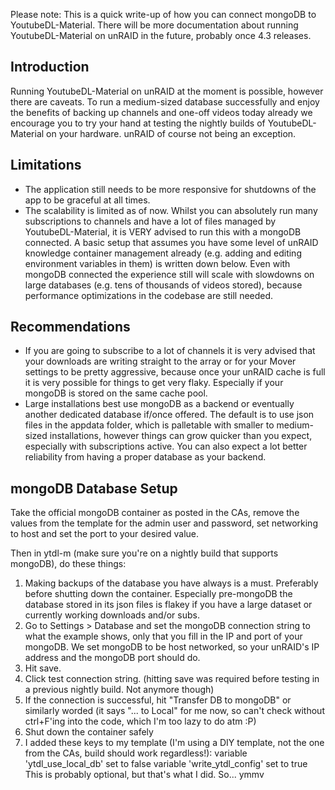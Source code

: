 Please note:
This is a quick write-up of how you can connect mongoDB to YoutubeDL-Material.
There will be more documentation about running YoutubeDL-Material on unRAID in the future, probably once 4.3 releases.

## Introduction
Running YoutubeDL-Material on unRAID at the moment is possible, however there are caveats.
To run a medium-sized database successfully and enjoy the benefits of backing up channels and one-off videos today already we encourage you to try your hand at testing the nightly builds of YoutubeDL-Material on your hardware. unRAID of course not being an exception.

## Limitations
* The application still needs to be more responsive for shutdowns of the app to be graceful at all times.
* The scalability is limited as of now. Whilst you can absolutely run many subscriptions to channels and have a lot of files managed by YoutubeDL-Material, it is VERY advised to run this with a mongoDB connected. A basic setup that assumes you have some level of unRAID knowledge container management already (e.g. adding and editing environment variables in them) is written down below. Even with mongoDB connected the experience still will scale with slowdowns on large databases (e.g. tens of thousands of videos stored), because performance optimizations in the codebase are still needed.

## Recommendations
* If you are going to subscribe to a lot of channels it is very advised that your downloads are writing straight to the array or for your Mover settings to be pretty aggressive, because once your unRAID cache is full it is very possible for things to get very flaky. Especially if your mongoDB is stored on the same cache pool.
* Large installations best use mongoDB as a backend or eventually another dedicated database if/once offered. The default is to use json files in the appdata folder, which is palletable with smaller to medium-sized installations, however things can grow quicker than you expect, especially with subscriptions active. You can also expect a lot better reliability from having a proper database as your backend.

## mongoDB Database Setup
Take the official mongoDB container as posted in the CAs, remove the values from the template for the admin user and password, set networking to host and set the port to your desired value.

Then in ytdl-m (make sure you're on a nightly build that supports mongoDB), do these things:

1. Making backups of the database you have always is a must. Preferably before shutting down the container. Especially pre-mongoDB the database stored in its json files is flakey if you have a large dataset or currently working downloads and/or subs.
2. Go to Settings > Database and set the mongoDB connection string to what the example shows, only that you fill in the IP and port of your mongoDB. We set mongoDB to be host networked, so your unRAID's IP address and the mongoDB port should do.
3. Hit save.
4. Click test connection string. (hitting save was required before testing in a previous nightly build. Not anymore though)
5. If the connection is successful, hit "Transfer DB to mongoDB" or similarly worded (it says "... to Local" for me now, so can't check without ctrl+F'ing into the code, which I'm too lazy to do atm :P)
6. Shut down the container safely
7. I added these keys to my template (I'm using a DIY template, not the one from the CAs, build should work regardless!):
variable 'ytdl_use_local_db' set to false
variable 'write_ytdl_config' set to true
This is probably optional, but that's what I did. So... ymmv